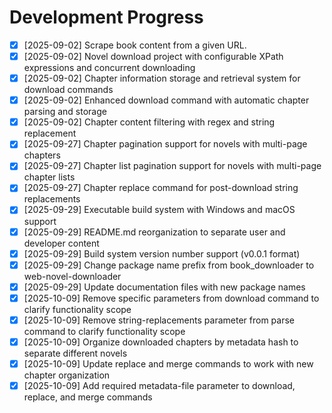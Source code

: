 
# Development Progress

- [x] [2025-09-02] Scrape book content from a given URL.
- [x] [2025-09-02] Novel download project with configurable XPath expressions and concurrent downloading
- [x] [2025-09-02] Chapter information storage and retrieval system for download commands
- [x] [2025-09-02] Enhanced download command with automatic chapter parsing and storage
- [x] [2025-09-02] Chapter content filtering with regex and string replacement
- [x] [2025-09-27] Chapter pagination support for novels with multi-page chapters
- [x] [2025-09-27] Chapter list pagination support for novels with multi-page chapter lists
- [x] [2025-09-27] Chapter replace command for post-download string replacements
- [x] [2025-09-29] Executable build system with Windows and macOS support
- [x] [2025-09-29] README.md reorganization to separate user and developer content
- [x] [2025-09-29] Build system version number support (v0.0.1 format)
- [x] [2025-09-29] Change package name prefix from book_downloader to web-novel-downloader
- [x] [2025-09-29] Update documentation files with new package names
- [x] [2025-10-09] Remove specific parameters from download command to clarify functionality scope
- [x] [2025-10-09] Remove string-replacements parameter from parse command to clarify functionality scope
- [x] [2025-10-09] Organize downloaded chapters by metadata hash to separate different novels
- [x] [2025-10-09] Update replace and merge commands to work with new chapter organization
- [x] [2025-10-09] Add required metadata-file parameter to download, replace, and merge commands
